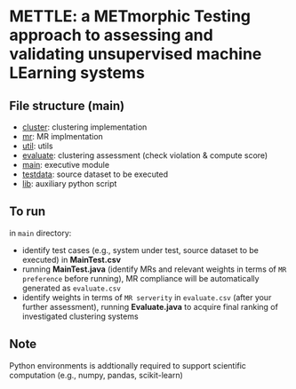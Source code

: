 # METTLE: a METmorphic Testing approach to assessing and validating unsupervised machine LEarning systems

## File structure (main)

- [cluster](mettle/src/main/java/org/whu/mettle/cluster): clustering implementation
- [mr](mettle/src/main/java/org/whu/mettle/mr): MR implmentation
- [util](mettle/src/main/java/org/whu/mettle/util): utils
- [evaluate](mettle/src/main/java/org/whu/mettle/evaluate): clustering assessment (check violation & compute score)
- [main](mettle/src/main/java/org/whu/mettle/main): executive module
- [testdata](mettle/src/main/resources/testdata): source dataset to be executed
- [lib](mettle/lib): auxiliary python script

## To run

in `main` directory:

- identify test cases (e.g., system under test, source dataset to be executed) in **MainTest.csv**
- running **MainTest.java** (identify MRs and relevant weights in terms of `MR preference` before running), MR compliance will be automatically generated as `evaluate.csv`
- identify weights in terms of `MR serverity` in `evaluate.csv` (after your further assessment), running **Evaluate.java** to acquire final ranking of investigated clustering systems


## Note

Python environments is addtionally required to support scientific computation (e.g., numpy, pandas, scikit-learn)
